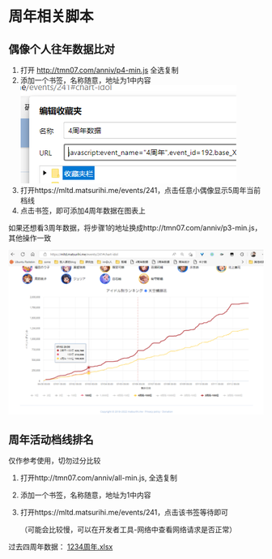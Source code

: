 # 周年相关脚本

## 偶像个人往年数据比对

1. 打开 http://tmn07.com/anniv/p4-min.js 全选复制
2. 添加一个书签，名称随意，地址为1中内容![bookmark](./bookmark.png)
3. 打开https://mltd.matsurihi.me/events/241，点击任意小偶像显示5周年当前档线
4. 点击书签，即可添加4周年数据在图表上

如果还想看3周年数据，将步骤1的地址换成http://tmn07.com/anniv/p3-min.js，其他操作一致



![view](./view.png)



## 周年活动档线排名

仅作参考使用，切勿过分比较

1. 打开http://tmn07.com/anniv/all-min.js, 全选复制

2. 添加一个书签，名称随意，地址为1中内容

3. 打开https://mltd.matsurihi.me/events/241，点击该书签等待即可

   （可能会比较慢，可以在开发者工具-网络中查看网络请求是否正常）

过去四周年数据： [1234周年.xlsx](./1234周年.xlsx) 